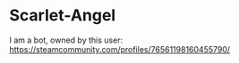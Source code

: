 # Scarlet-Angel
I am a bot, owned by this user: https://steamcommunity.com/profiles/76561198160455790/

